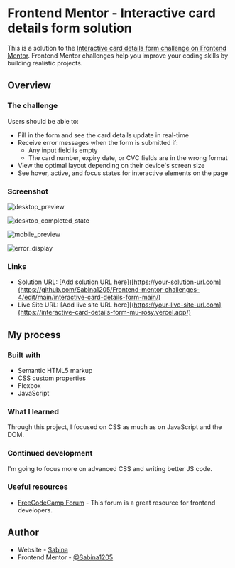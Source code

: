 # Frontend Mentor - Interactive card details form solution

This is a solution to the [Interactive card details form challenge on Frontend Mentor](https://www.frontendmentor.io/challenges/interactive-card-details-form-XpS8cKZDWw). Frontend Mentor challenges help you improve your coding skills by building realistic projects.

## Overview

### The challenge

Users should be able to:

- Fill in the form and see the card details update in real-time
- Receive error messages when the form is submitted if:
  - Any input field is empty
  - The card number, expiry date, or CVC fields are in the wrong format
- View the optimal layout depending on their device's screen size
- See hover, active, and focus states for interactive elements on the page

### Screenshot

![desktop_preview](https://github.com/Sabina1205/Frontend-mentor-challenges-4/assets/96692767/4e494bdf-7ed2-4e98-a9a7-2ef41c999243)

![desktop_completed_state](https://github.com/Sabina1205/Frontend-mentor-challenges-4/assets/96692767/e9c26443-7abc-4a01-92b2-4e213dc5e568)

![mobile_preview](https://github.com/Sabina1205/Frontend-mentor-challenges-4/assets/96692767/c84b3fb4-3507-4b4f-a157-859389dddbe5)

![error_display](https://github.com/Sabina1205/Frontend-mentor-challenges-4/assets/96692767/2fa211ae-58dc-4132-8d20-7bc258b78dd9)

### Links

- Solution URL: [Add solution URL here]([https://your-solution-url.com](https://github.com/Sabina1205/Frontend-mentor-challenges-4/edit/main/interactive-card-details-form-main/)
- Live Site URL: [Add live site URL here][(https://your-live-site-url.com](https://interactive-card-details-form-mu-rosy.vercel.app/)

## My process

### Built with

- Semantic HTML5 markup
- CSS custom properties
- Flexbox
- JavaScript

### What I learned

Through this project, I focused on CSS as much as on JavaScript and the DOM.

### Continued development

I'm going to focus more on advanced CSS and writing better JS code.

### Useful resources

- [FreeCodeCamp Forum](https://forum.freecodecamp.org/) - This forum is a great resource for frontend developers.

## Author

- Website - [Sabina](https://sabina1205.github.io/personal-website/)
- Frontend Mentor - [@Sabina1205](https://www.frontendmentor.io/home)
